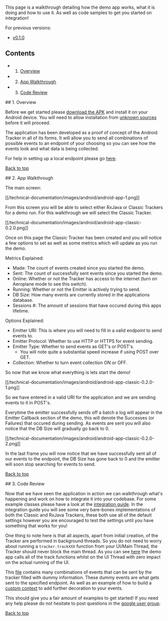 <a name="top" />

This page is a walkthrough detailing how the demo app works, what it is doing and how to use it.  As well as code samples to get you started on integration!

For previous versions:

* [v0.1.0][0.1.0]

## Contents

- 1. [Overview](#overview)
- 2. [App Walkthrough](#walkthrough)
- 3. [Code Review](#review)

<a name="classic" />
## 1. Overview

Before we get started please [download the APK][download-apk] and install it on your Android device.  You will need to allow installation from [unknown sources][unknown-sources] before it will proceed.

The application has been developed as a proof of concept of the Android Tracker in all of its forms.  It will allow you to send all combinations of possible events to an endpoint of your choosing so you can see how the events look and what data is being collected.

For help in setting up a local endpoint please go [here][testing].

[Back to top](#top)

<a name="walkthrough" />
## 2. App Walkthrough

The main screen:

[[/technical-documentation/images/android/android-app-1.png]]

From this screen you will be able to select either RxJava or Classic Trackers for a demo run.  For this walkthrough we will select the Classic Tracker.

[[/technical-documentation/images/android/android-app-classic-0.2.0.png]]

Once on this page the Classic Tracker has been created and you will notice a few options to set as well as some metrics which will update as you run the demo.

Metrics Explained:

- Made: The count of events created since you started the demo.
- Sent: The count of successfully sent events since you started the demo.
- Online: Whether or not the Tracker has access to the internet (turn on Aeroplane mode to see this switch).
- Running: Whether or not the Emitter is actively trying to send.
- DB Size: How many events are currently stored in the applications database.
- Sessions #: The amount of sessions that have occured during this apps lifetime.

Options Explained:

- Emitter URI: This is where you will need to fill in a valid endpoint to send events to.
- Emitter Protocol: Whether to use HTTP or HTTPS for event sending.
- Emitter Type: Whether to send events as GET's or POST's.
  - You will note quite a substantial speed increase if using POST over GET.
- Collection: Whether to turn event collection ON or OFF.

So now that we know what everything is lets start the demo!

[[/technical-documentation/images/android/android-app-classic-0.2.0-1.png]]

So we have entered in a valid URI for the application and we are sending events to it in POST's.

Everytime the emitter successfully sends off a batch a log will appear in the Emitter Callback section of the demo, this will denote the Successes (or Failures) that occured during sending.  As events are sent you will also notice that the DB Size will gradually go back to 0.

[[/technical-documentation/images/android/android-app-classic-0.2.0-2.png]]

In the last frame you will now notice that we have successfully sent all of our events to the endpoint, the DB Size has gone back to 0 and the emitter will soon stop searching for events to send.

[Back to top](#top)

<a name="review" />
## 3. Code Review

Now that we have seen the application in action we can walkthrough what's happening and work on how to integrate it into your codebase.  For some example classes please have a look at the [integration guide][integration].  In the integration guide you will see some very bare-bones implementations of both the Classic and RxJava Trackers, these both use all of the default settings however you are encouraged to test the settings until you have something that works for you!

One thing to note here is that all aspects, apart from initial creation, of the Tracker are performed in background threads.  So you do not need to worry about running a `tracker.trackXXX` function from your UI/Main Thread, the Tracker should never block the main thread.  As you can see [here][calling-from-ui] the demo app calls all of the track functions whilst on the UI Thread with zero impact on the actual running of the UI.

This [file][events-examples] contains many combinations of events that can be sent by the tracker filled with dummy information.  These dummy events are what gets sent to the specified endpoint.  As well as an example of how to build a [custom context][custom-context] to add further decoration to your events.

This should give you a fair amount of examples to get started!  If you need any help please do not hesitate to post questions in the [google user group][user-group].

[Back to top](#top)

[download-apk]: http://dl.bintray.com/snowplow/snowplow-generic/snowplow-demo-app-release-0.2.0.apk
[unknown-sources]: http://developer.android.com/distribute/tools/open-distribution.html
[integration]: https://github.com/snowplow/snowplow/wiki/Android-Integration
[testing]: https://github.com/snowplow/snowplow/wiki/Android-Testing-locally-and-Debugging
[calling-from-ui]: https://github.com/snowplow/snowplow-android-tracker/blob/master/snowplow-demo-app/src/main/java/com/snowplowanalytics/snowplowtrackerdemo/ClassicDemo.java#L114
[events-examples]: https://github.com/snowplow/snowplow-android-tracker/blob/master/snowplow-demo-app/src/main/java/com/snowplowanalytics/snowplowtrackerdemo/utils/TrackerEvents.java#L41-L87
[custom-context]: https://github.com/snowplow/snowplow-android-tracker/blob/master/snowplow-demo-app/src/main/java/com/snowplowanalytics/snowplowtrackerdemo/utils/TrackerEvents.java#L92-L100
[user-group]: https://groups.google.com/forum/#!forum/snowplow-user
[0.1.0]: https://github.com/snowplow/snowplow/wiki/Android-app-walkthrough-0.1.0

